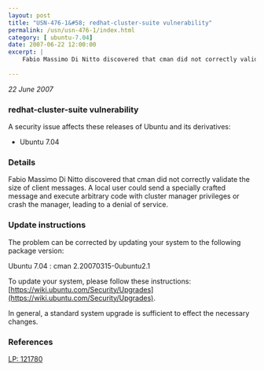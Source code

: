 ```yaml
---
layout: post
title: "USN-476-1&#58; redhat-cluster-suite vulnerability"
permalink: /usn/usn-476-1/index.html
category: [ ubuntu-7.04]
date: 2007-06-22 12:00:00
excerpt: |
    Fabio Massimo Di Nitto discovered that cman did not correctly validate the size of client messages.  A local user could send a specially crafted message and execute arbitrary code with cluster manager privileges or crash the manager, leading to a denial of service.
    
--- 
```

 
 

*22 June 2007*

### redhat-cluster-suite vulnerability

A security issue affects these releases of Ubuntu and its derivatives:

* Ubuntu 7.04

### Details

Fabio Massimo Di Nitto discovered that cman did not correctly validate the size of client messages. A local user could send a specially crafted message and execute arbitrary code with cluster manager privileges or crash the manager, leading to a denial of service.

### Update instructions

The problem can be corrected by updating your system to the following package version:

Ubuntu 7.04
 : cman <span>2.20070315-0ubuntu2.1</span>

To update your system, please follow these instructions: [https://wiki.ubuntu.com/Security/Upgrades](https://wiki.ubuntu.com/Security/Upgrades).

In general, a standard system upgrade is sufficient to effect the necessary changes.

### References

 
 [LP: 121780](https://launchpad.net/bugs/121780)
 


